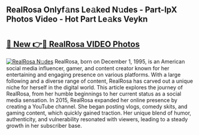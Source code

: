 ## RealRosa Onlyf𝚊ns Le𝚊ked N𝚞des - Part-lpX Photos Video - Hot Part Le𝚊ks Veykn

# <h2><a href="http://ab22948.deff.icu/?id=RealRosa">🔗 New 👉🔴 RealRosa VIDEO Photos</a></h2>

[![RealRosa N𝚞des](https://i.imgur.com/rIISA9y.gif)](http://ab22948.deff.icu/?id=RealRosa)
RealRosa, born on December 1, 1995, is an American social media influencer, gamer, and content creator known for her entertaining and engaging presence on various platforms. With a large following and a diverse range of content, RealRosa has carved out a unique niche for herself in the digital world. This article explores the journey of RealRosa, from her humble beginnings to her current status as a social media sensation. In 2015, RealRosa expanded her online presence by creating a YouTube channel. She began posting vlogs, comedy skits, and gaming content, which quickly gained traction. Her unique blend of humor, authenticity, and vulnerability resonated with viewers, leading to a steady growth in her subscriber base.
